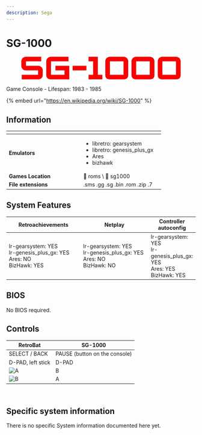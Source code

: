 ```yaml
---
description: Sega
---
```


# SG-1000

<div align="left">

<figure><img src="https://raw.githubusercontent.com/fabricecaruso/es-theme-carbon/master/art/logos/sg-1000.svg" alt=""><figcaption></figcaption></figure>

</div>

Game Console - Lifespan: 1983 - 1985

{% embed url="https://en.wikipedia.org/wiki/SG-1000" %}

## Information

<table data-header-hidden><thead><tr><th width="184"></th><th></th><th data-hidden></th></tr></thead><tbody><tr><td><strong>Emulators</strong></td><td><ul><li>libretro: gearsystem</li><li>libretro: genesis_plus_gx</li><li>Ares</li><li>bizhawk</li></ul></td><td></td></tr><tr><td><strong>Games Location</strong></td><td><span data-gb-custom-inline data-tag="emoji" data-code="1f4c1">📁</span> roms \ <span data-gb-custom-inline data-tag="emoji" data-code="1f4c2">📂</span> sg1000</td><td></td></tr><tr><td><strong>File extensions</strong></td><td>.sms .gg .sg .bin .rom .zip .7</td><td></td></tr></tbody></table>

## System Features

<table><thead><tr><th width="256">Retroachievements</th><th width="243">Netplay</th><th>Controller autoconfig</th></tr></thead><tbody><tr><td>lr-gearsystem: YES<br>lr-genesis_plus_gx: YES<br>Ares: NO<br>BizHawk: YES</td><td>lr-gearsystem: YES<br>lr-genesis_plus_gx: YES<br>Ares: NO<br>BizHawk: NO</td><td>lr-gearsystem: YES<br>lr-genesis_plus_gx: YES<br>Ares: YES<br>BizHawk: YES</td></tr></tbody></table>

## BIOS

No BIOS required.

## Controls

| RetroBat                                                 | SG-1000                       |
| -------------------------------------------------------- | ----------------------------- |
| SELECT / BACK                                            | PAUSE (button on the console) |
| D-PAD, left stick                                        | D-PAD                         |
| ![A](<../../../../../en/.gitbook/assets/image (27).png>) | B                             |
| ![B](<../../../../../en/.gitbook/assets/image (13).png>) | A                             |

<div align="left">

<figure><img src="https://i.imgur.com/diLUXXB.png" alt=""><figcaption></figcaption></figure>

</div>

## Specific system information

There is no specific System information documented here yet.
